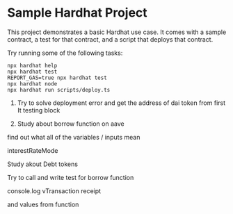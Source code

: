 # Sample Hardhat Project

This project demonstrates a basic Hardhat use case. It comes with a sample contract, a test for that contract, and a script that deploys that contract.

Try running some of the following tasks:

```shell
npx hardhat help
npx hardhat test
REPORT_GAS=true npx hardhat test
npx hardhat node
npx hardhat run scripts/deploy.ts
```

1. Try to solve deployment error and get the address of dai token from first It testing block

2. Study about borrow function on aave

find out what all of the variables / inputs mean

interestRateMode

Study akout Debt tokens

Try to call and write test for borrow function

console.log vTransaction receipt

and values from function

